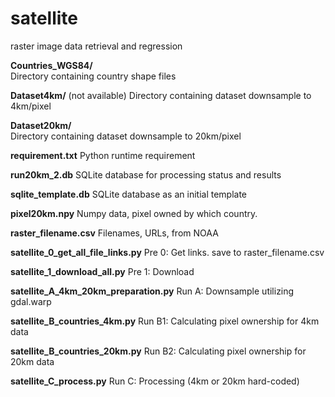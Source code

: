 # satellite
raster image data retrieval and regression

__Countries\_WGS84/__  
Directory containing country shape files

__Dataset4km/__  (not available)
Directory containing dataset downsample to 4km/pixel

__Dataset20km/__  
Directory containing dataset downsample to 20km/pixel

__requirement.txt__ 
Python runtime requirement

__run20km_2.db__ 
SQLite database for processing status and results

__sqlite_template.db__
SQLite database as an initial template

__pixel20km.npy__
Numpy data, pixel owned by which country.

__raster\_filename.csv__
Filenames, URLs, from NOAA

__satellite\_0\_get\_all\_file\_links.py__
Pre 0: Get links. save to raster\_filename.csv

__satellite\_1\_download\_all.py__
Pre 1: Download

__satellite\_A\_4km\_20km\_preparation.py__
Run A: Downsample utilizing gdal.warp

__satellite\_B\_countries\_4km.py__
Run B1: Calculating pixel ownership for 4km data

__satellite\_B\_countries\_20km.py__
Run B2: Calculating pixel ownership for 20km data

__satellite\_C\_process.py__
Run C: Processing (4km or 20km hard-coded)
